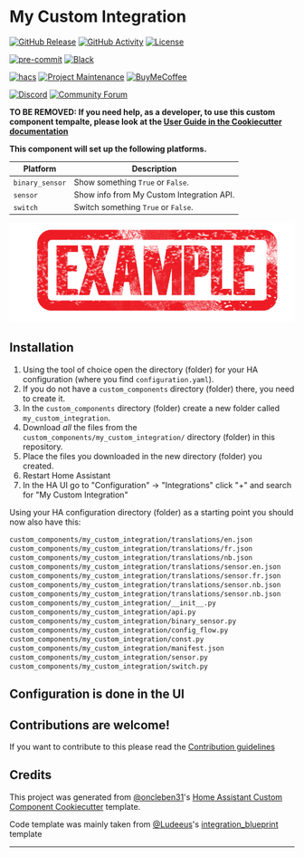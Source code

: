 # My Custom Integration

[![GitHub Release][releases-shield]][releases]
[![GitHub Activity][commits-shield]][commits]
[![License][license-shield]](LICENSE)

[![pre-commit][pre-commit-shield]][pre-commit]
[![Black][black-shield]][black]

[![hacs][hacsbadge]][hacs]
[![Project Maintenance][maintenance-shield]][user_profile]
[![BuyMeCoffee][buymecoffeebadge]][buymecoffee]

[![Discord][discord-shield]][discord]
[![Community Forum][forum-shield]][forum]

**TO BE REMOVED: If you need help, as a developer, to use this custom component tempalte,
please look at the [User Guide in the Cookiecutter documentation](https://cookiecutter-homeassistant-custom-component.readthedocs.io/en/stable/quickstart.html)**

**This component will set up the following platforms.**

| Platform        | Description                                                               |
| --------------- | ------------------------------------------------------------------------- |
| `binary_sensor` | Show something `True` or `False`.                                         |
| `sensor`        | Show info from My Custom Integration API. |
| `switch`        | Switch something `True` or `False`.                                       |

![example][exampleimg]

## Installation

1. Using the tool of choice open the directory (folder) for your HA configuration (where you find `configuration.yaml`).
2. If you do not have a `custom_components` directory (folder) there, you need to create it.
3. In the `custom_components` directory (folder) create a new folder called `my_custom_integration`.
4. Download _all_ the files from the `custom_components/my_custom_integration/` directory (folder) in this repository.
5. Place the files you downloaded in the new directory (folder) you created.
6. Restart Home Assistant
7. In the HA UI go to "Configuration" -> "Integrations" click "+" and search for "My Custom Integration"

Using your HA configuration directory (folder) as a starting point you should now also have this:

```text
custom_components/my_custom_integration/translations/en.json
custom_components/my_custom_integration/translations/fr.json
custom_components/my_custom_integration/translations/nb.json
custom_components/my_custom_integration/translations/sensor.en.json
custom_components/my_custom_integration/translations/sensor.fr.json
custom_components/my_custom_integration/translations/sensor.nb.json
custom_components/my_custom_integration/translations/sensor.nb.json
custom_components/my_custom_integration/__init__.py
custom_components/my_custom_integration/api.py
custom_components/my_custom_integration/binary_sensor.py
custom_components/my_custom_integration/config_flow.py
custom_components/my_custom_integration/const.py
custom_components/my_custom_integration/manifest.json
custom_components/my_custom_integration/sensor.py
custom_components/my_custom_integration/switch.py
```

## Configuration is done in the UI

<!---->

## Contributions are welcome!

If you want to contribute to this please read the [Contribution guidelines](CONTRIBUTING.md)

## Credits

This project was generated from [@oncleben31](https://github.com/oncleben31)'s [Home Assistant Custom Component Cookiecutter](https://github.com/oncleben31/cookiecutter-homeassistant-custom-component) template.

Code template was mainly taken from [@Ludeeus](https://github.com/ludeeus)'s [integration_blueprint][integration_blueprint] template

---

[integration_blueprint]: https://github.com/custom-components/integration_blueprint
[black]: https://github.com/psf/black
[black-shield]: https://img.shields.io/badge/code%20style-black-000000.svg?style=for-the-badge
[buymecoffee]: https://www.buymeacoffee.com/KThaulow
[buymecoffeebadge]: https://img.shields.io/badge/buy%20me%20a%20coffee-donate-yellow.svg?style=for-the-badge
[commits-shield]: https://img.shields.io/github/commit-activity/y/KThaulow/my-custom-integration.svg?style=for-the-badge
[commits]: https://github.com/KThaulow/my-custom-integration/commits/main
[hacs]: https://hacs.xyz
[hacsbadge]: https://img.shields.io/badge/HACS-Custom-orange.svg?style=for-the-badge
[discord]: https://discord.gg/Qa5fW2R
[discord-shield]: https://img.shields.io/discord/330944238910963714.svg?style=for-the-badge
[exampleimg]: example.png
[forum-shield]: https://img.shields.io/badge/community-forum-brightgreen.svg?style=for-the-badge
[forum]: https://community.home-assistant.io/
[license-shield]: https://img.shields.io/github/license/KThaulow/my-custom-integration.svg?style=for-the-badge
[maintenance-shield]: https://img.shields.io/badge/maintainer-%40KThaulow-blue.svg?style=for-the-badge
[pre-commit]: https://github.com/pre-commit/pre-commit
[pre-commit-shield]: https://img.shields.io/badge/pre--commit-enabled-brightgreen?style=for-the-badge
[releases-shield]: https://img.shields.io/github/release/KThaulow/my-custom-integration.svg?style=for-the-badge
[releases]: https://github.com/KThaulow/my-custom-integration/releases
[user_profile]: https://github.com/KThaulow
